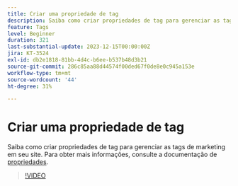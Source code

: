 ```yaml
---
title: Criar uma propriedade de tag
description: Saiba como criar propriedades de tag para gerenciar as tags de marketing em seu site.
feature: Tags
level: Beginner
duration: 321
last-substantial-update: 2023-12-15T00:00:00Z
jira: KT-3524
exl-id: db2e1818-81bb-4d4c-b6ee-b537b48d3b21
source-git-commit: 286c85aa88d44574f00ded67f0de8e0c945a153e
workflow-type: tm+mt
source-wordcount: '44'
ht-degree: 31%

---
```


# Criar uma propriedade de tag

Saiba como criar propriedades de tag para gerenciar as tags de marketing em seu site. Para obter mais informações, consulte a documentação de [propriedades](https://experienceleague.adobe.com/docs/experience-platform/tags/admin/companies-and-properties.html).

>[!VIDEO](https://video.tv.adobe.com/v/28727/?learn=on&enablevpops)

